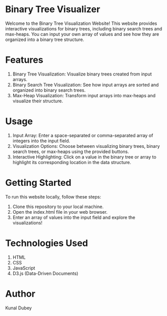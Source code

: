 # Binary Tree Visualizer
Welcome to the Binary Tree Visualization Website! This website provides interactive visualizations for binary trees, including binary search trees and max-heaps. You can input your own array of values and see how they are organized into a binary tree structure.

# Features
1. Binary Tree Visualization: Visualize binary trees created from input arrays.
2. Binary Search Tree Visualization: See how input arrays are sorted and organized into binary search trees.
3. Max-Heap Visualization: Transform input arrays into max-heaps and visualize their structure.

# Usage
1. Input Array: Enter a space-separated or comma-separated array of integers into the input field.
2. Visualization Options: Choose between visualizing binary trees, binary search trees, or max-heaps using the provided buttons.
3. Interactive Highlighting: Click on a value in the binary tree or array to highlight its corresponding location in the data structure.

# Getting Started
To run this website locally, follow these steps:

1. Clone this repository to your local machine.
2. Open the index.html file in your web browser.
3. Enter an array of values into the input field and explore the visualizations!

# Technologies Used
1. HTML
2. CSS
3. JavaScript
4. D3.js (Data-Driven Documents)

# Author
Kunal Dubey
